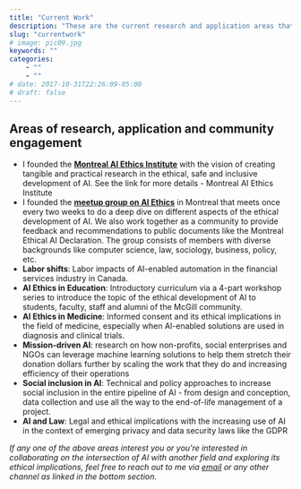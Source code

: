 ```yaml
---
title: "Current Work"
description: "These are the current research and application areas that I'm working on"
slug: "currentwork"
# image: pic09.jpg
keywords: ""
categories: 
    - ""
    - ""
# date: 2017-10-31T22:26:09-05:00
# draft: false
---
```


## Areas of research, application and community engagement 

* I founded the **[Montreal AI Ethics Institute](https://montrealethics.ai)** with the vision of creating tangible and practical research in the ethical, safe and inclusive development of AI. See the link for more details - Montreal AI Ethics Institute
* I founded the **[meetup group on AI Ethics](https://montrealethics.ai/meetup)** in Montreal that meets once every two weeks to do a deep dive on different aspects of the ethical development of AI. We also work together as a community to provide feedback and recommendations to public documents like the Montreal Ethical AI Declaration. The group consists of members with diverse backgrounds like computer science, law, sociology, business, policy, etc.
* **Labor shifts**: Labor impacts of AI-enabled automation in the financial services industry in Canada.
* **AI Ethics in Education**: Introductory curriculum via a 4-part workshop series to introduce the topic of the ethical development of AI to students, faculty, staff and alumni of the McGill community.
* **AI Ethics in Medicine**: Informed consent and its ethical implications in the field of medicine, especially when AI-enabled solutions are used in diagnosis and clinical trials.
* **Mission-driven AI**: research on how non-profits, social enterprises and NGOs can leverage machine learning solutions to help them stretch their donation dollars further by scaling the work that they do and increasing efficiency of their operations
* **Social inclusion in AI**: Technical and policy approaches to increase social inclusion in the entire pipeline of AI - from design and conception, data collection and use all the way to the end-of-life management of a project.
* **AI and Law**: Legal and ethical implications with the increasing use of AI in the context of emerging privacy and data security laws like the GDPR

*If any one of the above areas interest you or you're interested in collaborating on the intersection of AI with another field and exploring its ethical implications, feel free to reach out to me via [email](mailto:abhishek@montrealethics.ai) or any other channel as linked in the bottom section.*